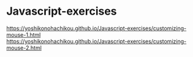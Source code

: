 # Javascript-exercises  
https://yoshikonohachikou.github.io/Javascript-exercises/customizing-mouse-1.html  
https://yoshikonohachikou.github.io/Javascript-exercises/customizing-mouse-2.html
